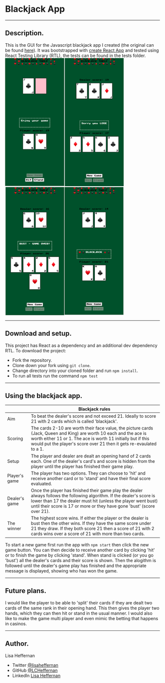 # Blackjack App

---

## Description.

This is the GUI for the Javascript blackjack app I created (the original can be found [here](https://github.com/LCHeffernan/blackjack-oop)). It was bootstrapped with [create React App](https://github.com/facebook/create-react-app) and tested using React Testing Library (RTL), the tests can be found in the tests folder.
<img src="/images/Screenshot-opening-hands.png" width="193" height="417" alt="Screenshot of opening hand" title="Opening hand"/><img src="/images/Screenshot-player-loses.png" width="193" height="417" alt="Screenshot of player losing" title="Losing hand"/><img src="/images/Screenshot-player-bust.png" width="193" height="417" alt="Screenshot of player bust" title="Bust hand"/><img src="/images/Screenshot-blackjack.png" width="193" height="417" alt="Screenshot of player with blackjack" title="Blackjack hand"/>

---

## Download and setup.

This project has React as a dependency and an additional dev dependency RTL. To download the project:

- Fork the repository.
- Clone down your fork using `git clone`.
- Change directory into your cloned folder and run `npm install`.
- To run all tests run the command `npm test`

---

## Using the blackjack app.

|               | Blackjack rules                                                                                                                                                                                                                                                    |
| ------------- | ------------------------------------------------------------------------------------------------------------------------------------------------------------------------------------------------------------------------------------------------------------------ |
| Aim           | To beat the dealer's score and not exceed 21. Ideally to score 21 with 2 cards which is called 'blackjack'.                                                                                                                                                        |
| Scoring       | The cards 2-10 are worth their face value, the picture cards (Jack, Queen and King) are worth 10 each and the ace is worth either 11 or 1. The ace is worth 11 initially but if this would put the player's score over 21 then it gets re-evaulated to a 1.        |
| Setup         | The player and dealer are dealt an opening hand of 2 cards each. One of the dealer's card's and score is hidden from the player until the player has finished their game play.                                                                                     |
| Player's game | The player has two options. They can choose to 'hit' and receive another card or to 'stand' and have their final score evaluated.                                                                                                                                  |
| Dealer's game | Once the player has finished their game play the dealer always follows the following algorithm. If the dealer's score is lower than 17 the dealer must hit (unless the player went bust) until their score is 17 or more or they have gone 'bust' (score over 21). |
| The winner    | The highest score wins. If either the player or the dealer is bust then the other wins. If they have the same score under 21 they draw. If they both score 21 then a score of 21 with 2 cards wins over a score of 21 with more than two cards.                    |

To start a new game first run the app with `npm start` then click the new game button. You can then decide to receive another card by clicking 'hit' or to finish the game by clicking 'stand'. When stand is clicked (or you go 'bust') all the dealer's cards and their score is shown. Then the alogithm is followed until the dealer's game play has finished and the appropriate message is displayed, showing who has won the game.

---

## Future plans.

I would like the player to be able to 'split' their cards if they are dealt two cards of the same rank in their opening hand. This then gives the player two hands, which they can then hit or stand in the usual manner. I would also like to make the game multi player and even mimic the betting that happens in casinos.

---

## Author.

Lisa Heffernan

- Twitter [@Iisaheffernan](https://twitter.com/Iisaheffernan)
- GitHub [@LCHeffernan](https://github.com/LCHeffernan)
- LinkedIn [Lisa Heffernan](https://www.linkedin.com/in/lisa-heffernan-54b61312a)
